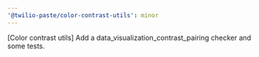 ```yaml
---
'@twilio-paste/color-contrast-utils': minor
---
```


[Color contrast utils] Add a data_visualization_contrast_pairing checker and some tests.
